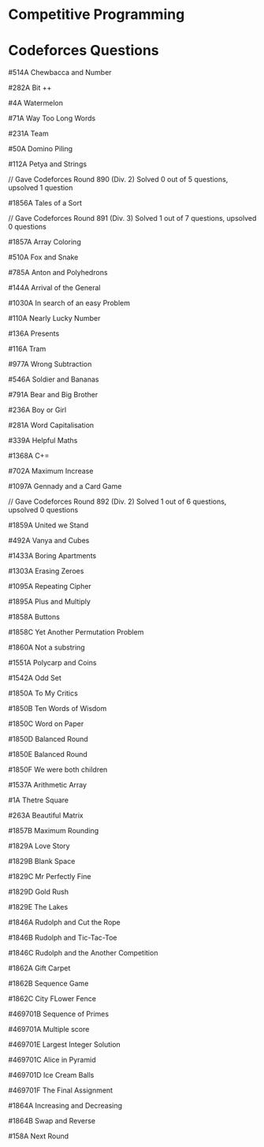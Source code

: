 # Competitive Programming
# Codeforces Questions
#514A Chewbaсca and Number

#282A Bit ++

#4A Watermelon

#71A Way Too Long Words

#231A Team 

#50A Domino Piling

#112A Petya and Strings


// Gave Codeforces Round 890 (Div. 2) Solved 0 out of 5 questions, upsolved 1 question

#1856A Tales of a Sort

// Gave Codeforces Round 891 (Div. 3) Solved 1 out of 7 questions, upsolved 0 questions

#1857A Array Coloring

#510A Fox and Snake

#785A Anton and Polyhedrons

#144A Arrival of the General

#1030A In search of an easy Problem

#110A Nearly Lucky Number

#136A Presents

#116A Tram

#977A Wrong Subtraction

#546A Soldier and Bananas

#791A Bear and Big Brother

#236A Boy or Girl

#281A Word Capitalisation

#339A Helpful Maths

#1368A C+=

#702A Maximum Increase

#1097A Gennady and a Card Game

// Gave Codeforces Round 892 (Div. 2) Solved 1 out of 6 questions, upsolved 0 questions

#1859A United we Stand

#492A Vanya and Cubes 

#1433A Boring Apartments

#1303A Erasing Zeroes

#1095A Repeating Cipher

#1895A Plus and Multiply

#1858A Buttons

#1858C Yet Another Permutation Problem

#1860A Not a substring

#1551A Polycarp and Coins

#1542A Odd Set 

#1850A To My Critics

#1850B Ten Words of Wisdom

#1850C Word on Paper

#1850D Balanced Round

#1850E Balanced Round

#1850F We were both children

#1537A Arithmetic Array

#1A Thetre Square

#263A Beautiful Matrix

#1857B Maximum Rounding

#1829A Love Story

#1829B Blank Space

#1829C Mr Perfectly Fine

#1829D Gold Rush

#1829E The Lakes

#1846A Rudolph and Cut the Rope

#1846B Rudolph and Tic-Tac-Toe

#1846C Rudolph and the Another Competition

#1862A Gift Carpet

#1862B Sequence Game

#1862C City FLower Fence

#469701B Sequence of Primes

#469701A Multiple score

#469701E Largest Integer Solution

#469701C Alice in Pyramid

#469701D Ice Cream Balls 

#469701F The Final Assignment

#1864A Increasing and Decreasing

#1864B Swap and Reverse

#158A Next Round
